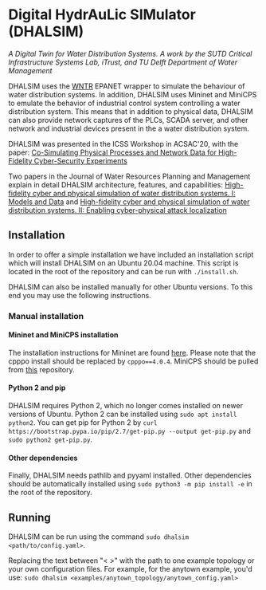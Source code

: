 # Digital HydrAuLic SIMulator (DHALSIM)
_A Digital Twin for Water Distribution Systems. A work by the SUTD Critical Infrastructure Systems Lab, iTrust, and TU Delft Department of Water Management_

DHALSIM uses the [WNTR](https://wntr.readthedocs.io/en/latest/index.html) EPANET wrapper to simulate the behaviour of water distribution systems. In addition, DHALSIM uses Mininet and MiniCPS to emulate the behavior of industrial control system controlling a water distribution system. This means that in addition to physical data, DHALSIM can also provide network captures of the PLCs, SCADA server, and other network and industrial devices present in the a water distribution system.

DHALSIM was presented in the ICSS Workshop in ACSAC'20, with the paper: [Co-Simulating Physical Processes and Network Data for High-Fidelity Cyber-Security Experiments](https://dl.acm.org/doi/abs/10.1145/3442144.3442147)

Two papers in the Journal of Water Resources Planning and Management explain in detail DHALSIM architecture, features, and capabilities: [High-fidelity cyber and physical simulation of water distribution systems. I: Models and Data](https://ascelibrary.org/doi/abs/10.1061/JWRMD5.WRENG-5853) and [High-fidelity cyber and physical simulation of water distribution systems. II: Enabling cyber-physical attack localization](https://ascelibrary.org/doi/abs/10.1061/JWRMD5.WRENG-5854)
 
## Installation

In order to offer a simple installation we have included an installation script which will install DHALSIM on an Ubuntu 20.04 machine. This script is located in the root of the repository and can be run with ```./install.sh```.

DHALSIM can also be installed manually for other Ubuntu versions. To this end you may use the following instructions.

### Manual installation
#### Mininet and MiniCPS installation

The installation instructions for Mininet are found [here](https://github.com/scy-phy/minicps/blob/master/docs/userguide.rst). Please note that the cpppo install should be replaced by ```cpppo==4.0.4```. MiniCPS should be pulled from [this](https://github.com/afmurillo/minicps.git) repository.

#### Python 2 and pip

DHALSIM requires Python 2, which no longer comes installed on newer versions of Ubuntu. Python 2 can be installed using ```sudo apt install python2```. You can get pip for Python 2 by ```curl https://bootstrap.pypa.io/pip/2.7/get-pip.py --output get-pip.py``` and ```sudo python2 get-pip.py```.

#### Other dependencies

Finally, DHALSIM needs pathlib and pyyaml installed. Other dependencies should be automatically installed using ```sudo python3 -m pip install -e``` in the root of the repository.

## Running

DHALSIM can be run using the command ```sudo dhalsim <path/to/config.yaml>```.

Replacing the text between "< >" with the path to one example topology or your own configuration files. For example, for the anytown example, you'd use:
```sudo dhalsim <examples/anytown_topology/anytown_config.yaml>```


